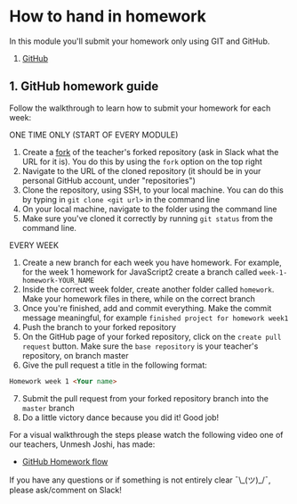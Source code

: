 # How to hand in homework

In this module you'll submit your homework only using GIT and GitHub.

1. [GitHub](https://www.github.com/SocialHackersCodeSchool/Node.js)

## 1. GitHub homework guide

Follow the walkthrough to learn how to submit your homework for each week:

ONE TIME ONLY (START OF EVERY MODULE)

1. Create a [fork](https://help.github.com/en/articles/fork-a-repo) of the teacher's forked repository (ask in Slack what the URL for it is). You do this by using the `fork` option on the top right
2. Navigate to the URL of the cloned repository (it should be in your personal GitHub account, under "repositories")
3. Clone the repository, using SSH, to your local machine. You can do this by typing in `git clone <git url>` in the command line
4. On your local machine, navigate to the folder using the command line
5. Make sure you've cloned it correctly by running `git status` from the command line.

EVERY WEEK

1. Create a new branch for each week you have homework. For example, for the week 1 homework for JavaScript2 create a branch called `week-1-homework-YOUR_NAME`
2. Inside the correct week folder, create another folder called `homework`. Make your homework files in there, while on the correct branch
3. Once you're finished, add and commit everything. Make the commit message meaningful, for example `finished project for homework week1`
4. Push the branch to your forked repository
5. On the GitHub page of your forked repository, click on the `create pull request` button. Make sure the `base repository` is your teacher's repository, on branch master
6. Give the pull request a title in the following format:

```markdown
Homework week 1 <Your name>
```

7. Submit the pull request from your forked repository branch into the `master` branch
8. Do a little victory dance because you did it! Good job!

For a visual walkthrough the steps please watch the following video one of our teachers, Unmesh Joshi, has made:

- [GitHub Homework flow](https://www.youtube.com/watch?v=2qJPAVTiKPE)

If you have any questions or if something is not entirely clear ¯\\\_(ツ)\_/¯, please ask/comment on Slack!
